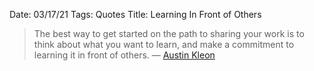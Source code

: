 
Date: 03/17/21
Tags: Quotes
Title: Learning In Front of Others

> The best way to get started on the path to sharing your work is to think about what you want to learn, and make a commitment to learning it in front of others. — [Austin Kleon](https://austinkleon.com/show-your-work/)